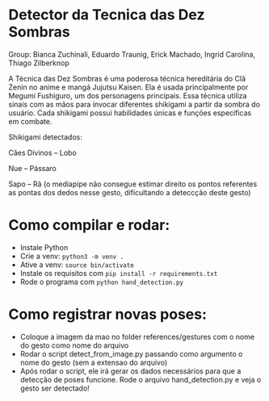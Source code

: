 # Detector da Tecnica das Dez Sombras
Group: Bianca Zuchinali, Eduardo Traunig, Erick Machado, Ingrid Carolina, Thiago Zilberknop

A Técnica das Dez Sombras é uma poderosa técnica hereditária do Clã Zenin no anime e mangá Jujutsu Kaisen. Ela é usada principalmente por Megumi Fushiguro, um dos personagens principais. Essa técnica utiliza sinais com as mãos para invocar diferentes shikigami a partir da sombra do usuário. Cada shikigami possui habilidades únicas e funções específicas em combate.

Shikigami detectados:

Cães Divinos – Lobo

Nue – Pássaro

Sapo – Rã (o mediapipe não consegue estimar direito os pontos referentes as pontas dos dedos nesse gesto, dificultando a deteccção deste gesto)

# Como compilar e rodar:

- Instale Python
- Crie a venv: `python3 -m venv .`
- Ative a venv: `source bin/activate`
- Instale os requisitos com `pip install -r requirements.txt`
- Rode o programa com `python hand_detection.py`

# Como registrar novas poses:
- Coloque a imagem da mao no folder references/gestures com o nome do gesto como nome do arquivo
- Rodar o script detect_from_image.py passando como argumento o nome do gesto (sem a extensao do arquivo)
- Após rodar o script, ele irá gerar os dados necessários para que a detecção de poses funcione. Rode o arquivo hand_detection.py e veja o gesto ser detectado!

